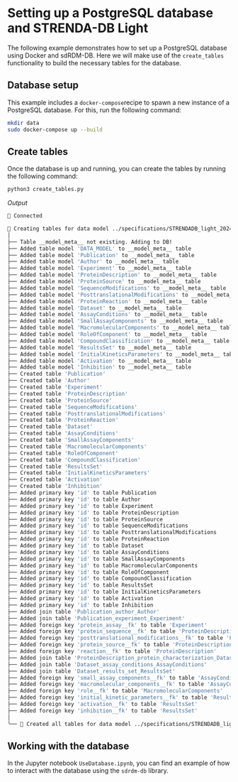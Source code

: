 # Setting up a PostgreSQL database and STRENDA-DB Light

The following example demonstrates how to set up a PostgreSQL database using Docker and sdRDM-DB. Here we will make use of the `create_tables` functionality to build the necessary tables for the database.

## Database setup

This example includes a `docker-compose`recipe to spawn a new instance of a PostgreSQL database. For this, run the following command:

```bash
mkdir data
sudo docker-compose up --build
```

## Create tables

Once the database is up and running, you can create the tables by running the following command:

```bash
python3 create_tables.py
```

_Output_

```bash
🎉 Connected

🚀 Creating tables for data model ../specifications/STRENDADB_light_20240904_fix.md
│
├── Table __model_meta__ not existing. Adding to DB!
├── Added table model 'DATA_MODEL' to __model_meta__ table
├── Added table model 'Publication' to __model_meta__ table
├── Added table model 'Author' to __model_meta__ table
├── Added table model 'Experiment' to __model_meta__ table
├── Added table model 'ProteinDescription' to __model_meta__ table
├── Added table model 'ProteinSource' to __model_meta__ table
├── Added table model 'SequenceModifications' to __model_meta__ table
├── Added table model 'PosttranslationalModifications' to __model_meta__ table
├── Added table model 'ProteinReaction' to __model_meta__ table
├── Added table model 'Dataset' to __model_meta__ table
├── Added table model 'AssayConditions' to __model_meta__ table
├── Added table model 'SmallAssayComponents' to __model_meta__ table
├── Added table model 'MacromolecularComponents' to __model_meta__ table
├── Added table model 'RoleOfComponent' to __model_meta__ table
├── Added table model 'CompoundClassification' to __model_meta__ table
├── Added table model 'ResultsSet' to __model_meta__ table
├── Added table model 'InitialKineticsParameters' to __model_meta__ table
├── Added table model 'Activation' to __model_meta__ table
├── Added table model 'Inhibition' to __model_meta__ table
├── Created table 'Publication'
├── Created table 'Author'
├── Created table 'Experiment'
├── Created table 'ProteinDescription'
├── Created table 'ProteinSource'
├── Created table 'SequenceModifications'
├── Created table 'PosttranslationalModifications'
├── Created table 'ProteinReaction'
├── Created table 'Dataset'
├── Created table 'AssayConditions'
├── Created table 'SmallAssayComponents'
├── Created table 'MacromolecularComponents'
├── Created table 'RoleOfComponent'
├── Created table 'CompoundClassification'
├── Created table 'ResultsSet'
├── Created table 'InitialKineticsParameters'
├── Created table 'Activation'
├── Created table 'Inhibition'
├── Added primary key 'id' to table Publication
├── Added primary key 'id' to table Author
├── Added primary key 'id' to table Experiment
├── Added primary key 'id' to table ProteinDescription
├── Added primary key 'id' to table ProteinSource
├── Added primary key 'id' to table SequenceModifications
├── Added primary key 'id' to table PosttranslationalModifications
├── Added primary key 'id' to table ProteinReaction
├── Added primary key 'id' to table Dataset
├── Added primary key 'id' to table AssayConditions
├── Added primary key 'id' to table SmallAssayComponents
├── Added primary key 'id' to table MacromolecularComponents
├── Added primary key 'id' to table RoleOfComponent
├── Added primary key 'id' to table CompoundClassification
├── Added primary key 'id' to table ResultsSet
├── Added primary key 'id' to table InitialKineticsParameters
├── Added primary key 'id' to table Activation
├── Added primary key 'id' to table Inhibition
├── Added join table 'Publication_author_Author'
├── Added join table 'Publication_experiment_Experiment'
├── Added foreign key 'protein_assay__fk' to table 'Experiment'
├── Added foreign key 'protein_sequence__fk' to table 'ProteinDescription'
├── Added foreign key 'posttranslational_modifications__fk' to table 'ProteinDescription'
├── Added foreign key 'protein_source__fk' to table 'ProteinDescription'
├── Added foreign key 'reaction__fk' to table 'ProteinDescription'
├── Added join table 'ProteinDescription_protein_characterization_Dataset'
├── Added join table 'Dataset_assay_conditions_AssayConditions'
├── Added join table 'Dataset_results_set_ResultsSet'
├── Added foreign key 'small_assay_components__fk' to table 'AssayConditions'
├── Added foreign key 'macromolecular_components__fk' to table 'AssayConditions'
├── Added foreign key 'role__fk' to table 'MacromolecularComponents'
├── Added foreign key 'initial_kinetic_parameters__fk' to table 'ResultsSet'
├── Added foreign key 'activation__fk' to table 'ResultsSet'
├── Added foreign key 'inhibition__fk' to table 'ResultsSet'
│
╰── 🎉 Created all tables for data model ../specifications/STRENDADB_light_20240904_fix.md
```

## Working with the database

In the Jupyter notebook `UseDatabase.ipynb`, you can find an example of how to interact with the database using the `sdrdm-db` library.
